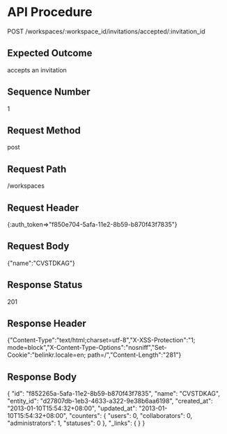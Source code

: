 # API Procedure
POST /workspaces/:workspace_id/invitations/accepted/:invitation_id
## Expected Outcome
accepts an invitation
## Sequence Number
1
## Request Method
post
## Request Path
/workspaces
## Request Header
{:auth_token=>"f850e704-5afa-11e2-8b59-b870f43f7835"}
## Request Body
{"name":"CVSTDKAG"}

## Response Status
201
## Response Header
{"Content-Type":"text/html;charset=utf-8","X-XSS-Protection":"1; mode=block","X-Content-Type-Options":"nosniff","Set-Cookie":"belinkr.locale=en; path=/","Content-Length":"281"}

## Response Body
{
  "id": "f852265a-5afa-11e2-8b59-b870f43f7835",
  "name": "CVSTDKAG",
  "entity_id": "d27807db-1eb3-4633-a322-9e38b6aa6198",
  "created_at": "2013-01-10T15:54:32+08:00",
  "updated_at": "2013-01-10T15:54:32+08:00",
  "counters": {
    "users": 0,
    "collaborators": 0,
    "administrators": 1,
    "statuses": 0
  },
  "_links": {
  }
}
